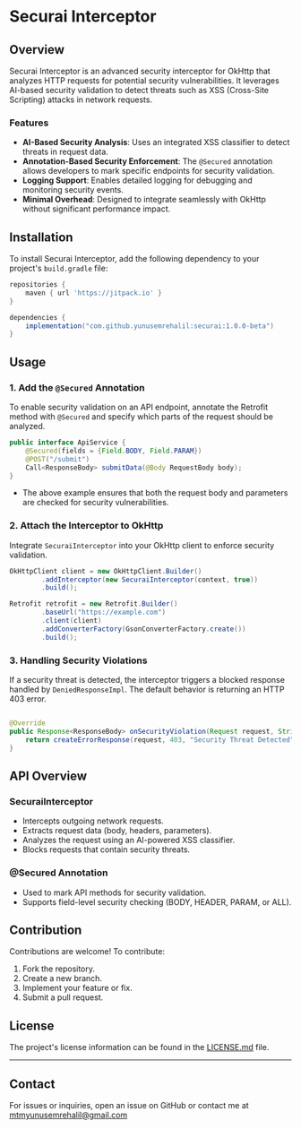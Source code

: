 # Securai Interceptor

## Overview

Securai Interceptor is an advanced security interceptor for OkHttp that analyzes HTTP requests for
potential security vulnerabilities. It leverages AI-based security validation to detect threats such
as XSS (Cross-Site Scripting) attacks in network requests.

### Features

- **AI-Based Security Analysis**: Uses an integrated XSS classifier to detect threats in request
  data.
- **Annotation-Based Security Enforcement**: The `@Secured` annotation allows developers to mark
  specific endpoints for security validation.
- **Logging Support**: Enables detailed logging for debugging and monitoring security events.
- **Minimal Overhead**: Designed to integrate seamlessly with OkHttp without significant performance
  impact.

## Installation

To install Securai Interceptor, add the following dependency to your project's `build.gradle` file:

```gradle
repositories {
    maven { url 'https://jitpack.io' }
}

dependencies {
    implementation("com.github.yunusemrehalil:securai:1.0.0-beta")
}
```

## Usage

### 1. Add the `@Secured` Annotation

To enable security validation on an API endpoint, annotate the Retrofit method with `@Secured` and
specify which parts of the request should be analyzed.

```java
public interface ApiService {
    @Secured(fields = {Field.BODY, Field.PARAM})
    @POST("/submit")
    Call<ResponseBody> submitData(@Body RequestBody body);
}
```

- The above example ensures that both the request body and parameters are checked for security
  vulnerabilities.

### 2. Attach the Interceptor to OkHttp

Integrate `SecuraiInterceptor` into your OkHttp client to enforce security validation.

```java
OkHttpClient client = new OkHttpClient.Builder()
        .addInterceptor(new SecuraiInterceptor(context, true))
        .build();

Retrofit retrofit = new Retrofit.Builder()
        .baseUrl("https://example.com")
        .client(client)
        .addConverterFactory(GsonConverterFactory.create())
        .build();
```

### 3. Handling Security Violations

If a security threat is detected, the interceptor triggers a blocked response handled by
`DeniedResponseImpl`. The default behavior is returning an HTTP 403 error.

```java

@Override
public Response<ResponseBody> onSecurityViolation(Request request, String summary) {
    return createErrorResponse(request, 403, "Security Threat Detected");
}
```

## API Overview

### **SecuraiInterceptor**

- Intercepts outgoing network requests.
- Extracts request data (body, headers, parameters).
- Analyzes the request using an AI-powered XSS classifier.
- Blocks requests that contain security threats.

### **@Secured Annotation**

- Used to mark API methods for security validation.
- Supports field-level security checking (BODY, HEADER, PARAM, or ALL).

## Contribution

Contributions are welcome! To contribute:

1. Fork the repository.
2. Create a new branch.
3. Implement your feature or fix.
4. Submit a pull request.

## License

The project's license information can be found in the [LICENSE.md](./LICENSE.md) file.

---

## Contact

For issues or inquiries, open an issue on GitHub or contact me at mtmyunusemrehalil@gmail.com


